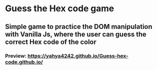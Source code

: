 # Guess the Hex code game
## Simple game to practice the DOM manipulation with Vanilla Js, where the user can guess the correct Hex code of the color
### Preview: https://yahya4242.github.io/Guess-hex-code.github.io/
